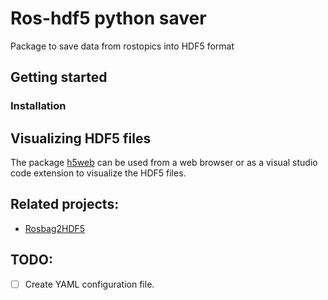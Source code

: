 # Ros-hdf5 python saver

Package to save data from rostopics into HDF5 format

## Getting started

### Installation



## Visualizing HDF5 files

The package [h5web][1] can be used from a web browser or as a visual studio code extension to visualize the HDF5 files.

[1]: https://github.com/silx-kit/h5web

## Related projects:

- [Rosbag2HDF5](https://github.com/strawlab/bag2hdf5/tree/master)

## TODO:

- [ ] Create YAML configuration file. 
